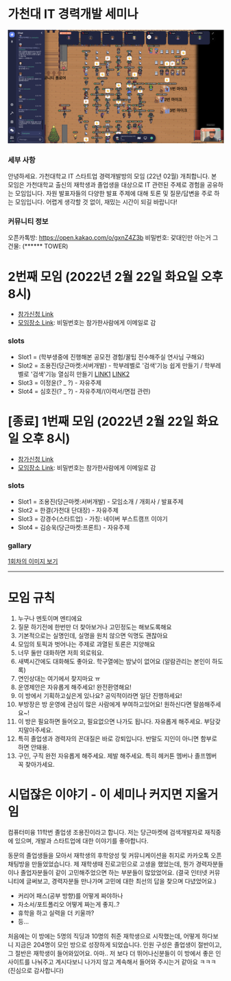 # 가천대 IT 경력개발 세미나

![main](./main.png)

###  세부 사항
안녕하세요. 가천대학교 IT 스타트업 경력개발방의 모임 (22년 02월) 개최합니다. 본 모임은 가천대학교 출신의 재학생과 졸업생을 대상으로 IT 관련된 주제로 경험을 공유하는 모임입니다. 자원 발표자들의 다양한 발표 주제에 대해 토론 및 질문/답변을 주로 하는 모임입니다. 어렵게 생각할 것 없이, 재밌는 시간이 되길 바랍니다!

### 커뮤니티 정보
오픈카톡방: https://open.kakao.com/o/gxnZ4Z3b
비밀번호: 갗대인만 아는거 그 건물: (****** TOWER)


# 2번째 모임 (2022년 2월 22일 화요일 오후 8시)

- [참가신청 Link](https://forms.gle/Ggkkpyn1nQjzUzVEA)
- [모임장소 Link](https://app.gather.town/app/gzYJQgKQYV0JBWnS/gachon-it-career): 비밀번호는 참가한사람에게 이메일로 감

### slots
- Slot1 = (학부생중에 진행해본 공모전 경험/꿀팁 전수해주실 연사님 구해요)
- Slot2 = 조용진(당근마켓:서버개발) - 학부레벨로 '검색'기능 쉽게 만들기 / 학부레벨로 '검색'기능 열심히 만들기 [LINK1](./docs/20220329_lets_make_search.pdf) [LINK2](./docs/20220329_elasticsearch_araboza.pdf)
- Slot3 = 이정윤(? _ ?) - 자유주제
- Slot4 = 심호진(? _ ?) - 자유주제/(이력서/면접 관련)


# [종료] 1번째 모임 (2022년 2월 22일 화요일 오후 8시)

- [참가신청 Link](https://forms.gle/segDRczDSAwQAG5a9)
- [모임장소 Link](https://app.gather.town/app/gzYJQgKQYV0JBWnS/gachon-it-career): 비밀번호는 참가한사람에게 이메일로 감

### slots
- Slot1 = 조용진(당근마켓:서버개발) - 모임소개 / 개회사 / 발표주제
- Slot2 = 한결(가천대 단대장) - 자유주제
- Slot3 = 강경수(스타트업) - 가칭: 네이버 부스트캠프 이야기 [](./docs/20220222_kakasoo_how_to_study.pdf)
- Slot4 = 김승욱(당근마켓:프론트) - 자유주제

### gallary

[1회차의 이미지 보기](./images/20220222/README.md)

------------------------------------------------------

# 모임 규칙

1. 누구나 멘토이며 멘티에요
2. 질문 하기전에 한번만 더 찾아보거나 고민정도는 해보도록해요
3. 기본적으로는 실명인데, 실명을 원치 않으면 익명도 괜찮아요
4. 모임의 토픽과 벗어나는 주제로 과열된 토론은 지양해요
5. 너무 둘만 대화하면 저희 외로워요.
6. 새벽시간에도 대화해도 좋아요. 학구열에는 밤낮이 없어요 (알람관리는 본인이 하도록)
7. 연인상대는 여기에서 찾지마요 ㅠ
8. 운영제안은 자유롭게 해주세요! 완전환영해요!
9. 이 방에서 기획하고싶은게 있나요? 공익적이라면 일단 진행하세요!
10. 부방장은 방 운영에 관심이 많은 사람에게 부여하고있어요! 원하신다면 말씀해주세요~!
11. 이 방은 필요하면 들어오고, 필요없으면 나가도 됩니다. 자유롭게 해주세요. 부담갖지말아주세요.
12. 특히 졸업생과 경력자의 꼰대질은 바로 강퇴입니다. 반말도 지인이 아니면 함부로 하면 안돼용.
13. 구인, 구직 완전 자유롭게 해주세요. 제발 해주세요. 특히 헤커톤 멤버나 졸프멤버 꼭 찾아가세요.


# 시덥잖은 이야기 - 이 세미나 커지면 지울거임
컴퓨터미융 11학번 졸업생 조용진이라고 합니다.
저는 당근마켓에 검색개발자로 재직중에 있으며, 개발과 스타트업에 대한 이야기를 좋아합니다.

동문의 졸업생들을 모아서 재학생의 후학양성 및 커뮤니케이션을 취지로 카카오톡 오픈 채팅방을 만들었었습니다. 제 재학생때 진로고민으로 고생을 했었는데, 뭔가 경력자분들이나 졸업자분들이 같이 고민해주었으면 하는 부분들이 많았었어요. (결국 인터넷 커뮤니티에 글써보고, 경력자분들 만나가며 고민에 대한 최선의 답을 찾으며 다녔었어요.)

- 커리어 패스(공부 방향)를 어떻게 짜야하나
- 자소서/포트폴리오 어떻게 짜는게 좋지..?
- 휴학을 하고 실력을 더 키울까?
- 등...

처음에는 이 방에는 5명의 직딩과 10명의 취준 재학생으로 시작했는데, 어떻게 하다보니 지금은 204명이 모인 방으로 성장하게 되었습니다. 인원 구성은 졸업생이 절반이고, 그 절반은 재학생이 들어와있어요. 아마.. 저 보다 더 뛰어나신분들이 이 방에서 좋은 인사이트를 나눠주고 계시다보니 나가지 않고 계속해서 들어와 주시는거 같아요 ㅋㅋㅋ  (진심으로 감사합니다)

